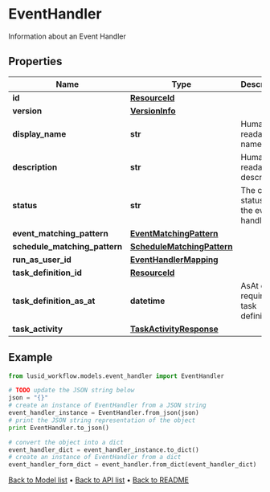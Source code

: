 # EventHandler

Information about an Event Handler

## Properties
Name | Type | Description | Notes
------------ | ------------- | ------------- | -------------
**id** | [**ResourceId**](ResourceId.md) |  | 
**version** | [**VersionInfo**](VersionInfo.md) |  | [optional] 
**display_name** | **str** | Human readable name | 
**description** | **str** | Human readable description | [optional] 
**status** | **str** | The current status of the event handler | 
**event_matching_pattern** | [**EventMatchingPattern**](EventMatchingPattern.md) |  | [optional] 
**schedule_matching_pattern** | [**ScheduleMatchingPattern**](ScheduleMatchingPattern.md) |  | [optional] 
**run_as_user_id** | [**EventHandlerMapping**](EventHandlerMapping.md) |  | 
**task_definition_id** | [**ResourceId**](ResourceId.md) |  | 
**task_definition_as_at** | **datetime** | AsAt of the required task definition | [optional] 
**task_activity** | [**TaskActivityResponse**](TaskActivityResponse.md) |  | 

## Example

```python
from lusid_workflow.models.event_handler import EventHandler

# TODO update the JSON string below
json = "{}"
# create an instance of EventHandler from a JSON string
event_handler_instance = EventHandler.from_json(json)
# print the JSON string representation of the object
print EventHandler.to_json()

# convert the object into a dict
event_handler_dict = event_handler_instance.to_dict()
# create an instance of EventHandler from a dict
event_handler_form_dict = event_handler.from_dict(event_handler_dict)
```
[Back to Model list](../README.md#documentation-for-models) &#8226; [Back to API list](../README.md#documentation-for-api-endpoints) &#8226; [Back to README](../README.md)


